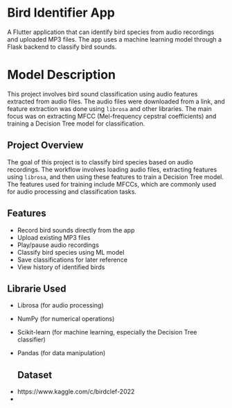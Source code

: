 # Bird Identifier App

A Flutter application that can identify bird species from audio recordings and uploaded MP3 files. The app uses a machine learning model through a Flask backend to classify bird sounds.

# Model Description

This project involves bird sound classification using audio features extracted from audio files. The audio files were downloaded from a link, and feature extraction was done using `librosa` and other libraries. The main focus was on extracting MFCC (Mel-frequency cepstral coefficients) and training a Decision Tree model for classification.

## Project Overview

The goal of this project is to classify bird species based on audio recordings. The workflow involves loading audio files, extracting features using `librosa`, and then using these features to train a Decision Tree model. The features used for training include MFCCs, which are commonly used for audio processing and classification tasks.

## Features
- Record bird sounds directly from the app
- Upload existing MP3 files
- Play/pause audio recordings
- Classify bird species using ML model
- Save classifications for later reference
- View history of identified birds

## Librarie Used
- Librosa (for audio processing)
- NumPy (for numerical operations)
- Scikit-learn (for machine learning, especially the Decision Tree classifier)
- Pandas (for data manipulation)

  ## Dataset
  <li>https://www.kaggle.com/c/birdclef-2022<li/>
